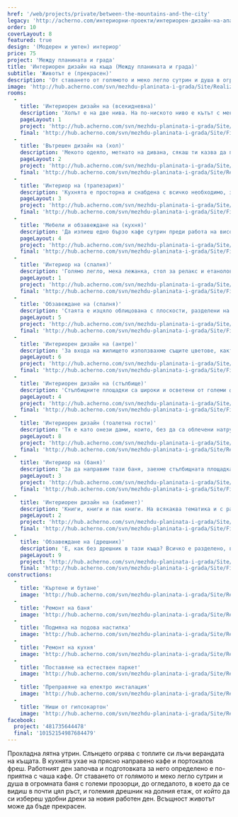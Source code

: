 ```yaml
---
href: '/web/projects/private/between-the-mountains-and-the-city'
legacy: 'http://acherno.com/интериорни-проекти/интериорен-дизайн-на-апартаменти/планината-и-града/интериорен-дизайн.html'
order: 10
coverLayout: 8
featured: true
design: '(Модерен и уютен) интериор'
price: 75
project: 'Между планината и града'
title: 'Интериорен дизайн на къща (Между планината и града)'
subtitle: 'Животът е (прекрасен)'
description: 'От ставането от голямото и меко легло сутрин и душа в огромната баня с големи прозорци, до огледалото, в което да се видиш в почти цял ръст, и големия дрешник на долния етаж, от който да си избереш удобни дрехи за новия работен ден.'
image: 'http://hub.acherno.com/svn/mezhdu-planinata-i-grada/Site/Realizacia/31.jpg'
rooms:
  -
    title: 'Интериорен дизайн на (всекидневна)'
    description: 'Холът е на две нива. На по-ниското ниво е кътът с меката мебел, големият телевизор и камината за студените зимни вечери. Изкуствено създадените обеми обгръщат двустранната ъглова камина и създават още едно ниво с продълговата ниша, която е облицована с релефен камък.'
    pageLayout: 1
    project: 'http://hub.acherno.com/svn/mezhdu-planinata-i-grada/Site/3D/01-h_f.jpg'
    final: 'http://hub.acherno.com/svn/mezhdu-planinata-i-grada/Site/Finalni/01_snimka.jpg'
  -
    title: 'Вътрешен дизайн на (хол)'
    description: 'Мекото одеяло, метнато на дивана, сякаш ти казва да полегнеш с хубава книга в ръка и да забравиш за целия свят около себе си.'
    pageLayout: 2
    project: 'http://hub.acherno.com/svn/mezhdu-planinata-i-grada/Site/3D/04-3d.jpg'
    final: 'http://hub.acherno.com/svn/mezhdu-planinata-i-grada/Site/Realizacia/31.jpg'
  -
    title: 'Интериор на (трапезария)'
    description: 'Кухнята е просторна и снабдена с всичко необходимо, за да си приготвиш вкусна закуска в неделя сутрин или лека вечеря в петък вечер.'
    pageLayout: 3
    project: 'http://hub.acherno.com/svn/mezhdu-planinata-i-grada/Site/3D/08-h_f.jpg'
    final: 'http://hub.acherno.com/svn/mezhdu-planinata-i-grada/Site/Finalni/08-snimka.jpg'
  -
    title: 'Мебели и обзавеждане на (кухня)'
    description: 'Да изпиеш едно бързо кафе сутрин преди работа на високия бар или да поканиш семейството си на празнична вечеря на голямата и удобна маса.'
    pageLayout: 4
    project: 'http://hub.acherno.com/svn/mezhdu-planinata-i-grada/Site/3D/09-h_f.jpg'
    final: 'http://hub.acherno.com/svn/mezhdu-planinata-i-grada/Site/Finalni/09-snimka.jpg'
  -
    title: 'Интериор на (спалня)'
    description: 'Голямо легло, мека лежанка, стол за релакс и етанолова камина. Как да станеш от леглото в неделя сутрин?! Много по-добре е да си вземеш лаптопа и да видиш какви ги върши светът около теб. Към обяд, като огладнееш, може и да решиш да станеш, а може би не?'
    pageLayout: 1
    project: 'http://hub.acherno.com/svn/mezhdu-planinata-i-grada/Site/3D/36-s_f.jpg'
    final: 'http://hub.acherno.com/svn/mezhdu-planinata-i-grada/Site/Finalni/36-snimka.jpg'
  -
    title: 'Обзавеждане на (спалня)'
    description: 'Стаята е изцяло облицована с плоскости, разделени на големи пана, като и вратата е скрита в нея. Дървесният декор се съчетава с лакираните бели плоскости, създаващи приятен и уютен контраст.'
    pageLayout: 5
    project: 'http://hub.acherno.com/svn/mezhdu-planinata-i-grada/Site/3D/34-3d.jpg'
    final: 'http://hub.acherno.com/svn/mezhdu-planinata-i-grada/Site/Finalni/34-snimka.jpg'
  -
    title: 'Интериорен дизайн на (антре)'
    description: 'За входа на жилището използвахме същите цветове, както в целия интериор на къщата. Сивите плочки на пода са в два размера. Шкафът е лек, голямото огледало е в черна лакирана рамка, а лампите разпръскват по уникален начин светлината над него и гарантират уютното посрещане на гостите.'
    pageLayout: 6
    project: 'http://hub.acherno.com/svn/mezhdu-planinata-i-grada/Site/3D/10-a_f.jpg'
    final: 'http://hub.acherno.com/svn/mezhdu-planinata-i-grada/Site/Finalni/10-snimka.jpg'
  -
    title: 'Интериорен дизайн на (стълбище)'
    description: 'Стълбищните площадки са широки и осветени от големи френски прозорци. При къща на три етажа не липсват подобни пространства. Усвоихме ги с отворени етажерки и красиви предмети, донесени от дългите екзотични пътувания, хубави книги и разбира се, сервизни шкафове. Вие може и да не ги забелязвате, но те са там.'
    pageLayout: 4
    project: 'http://hub.acherno.com/svn/mezhdu-planinata-i-grada/Site/3D/30-p_f.jpg'
    final: 'http://hub.acherno.com/svn/mezhdu-planinata-i-grada/Site/Finalni/30-snimka.jpg'
  -
    title: 'Интериорен дизайн (тоалетна гости)'
    description: 'Тя е като онези дами, които, без да са облечени натруфено и да са целите в надписи на известни марки, изглеждат супер стилно и имат онази класа, към която мнозина се стремят, но рядко я достигат. '
    pageLayout: 8
    project: 'http://hub.acherno.com/svn/mezhdu-planinata-i-grada/Site/3D/14-b_f.jpg'
    final: 'http://hub.acherno.com/svn/mezhdu-planinata-i-grada/Site/Realizacia/50.jpg'
  -
    title: 'Интериор на (баня)'
    description: 'За да направим тази баня, заехме стълбищната площадка на етажа с огромния прозорец. Превърнахме я в светло и просторно помещение далеч от разбирането за стандартна баня. Уютно и приятно място с ненатрапчив лукс, предлагащо безспорно удобство. Как да не започнеш деня си с усмивка, оглеждайки се в огромното огледало, обляно от естествена светлина?'
    pageLayout: 3
    project: 'http://hub.acherno.com/svn/mezhdu-planinata-i-grada/Site/3D/38-3d.jpg'
    final: 'http://hub.acherno.com/svn/mezhdu-planinata-i-grada/Site/Finalni/38-snimka.jpg'
  -
    title: 'Интериорен дизайн на (кабинет)'
    description: 'Книги, книги и пак книги. На всякаква тематика и с различна големина, събрали толкова мъдрост и знания в себе си. Детайлът на библиотеката присъства, без да се натрапва. Бюрото контрастира с умерената си визия и стъкления си плот, създавайки приятно пространство, в което да помислиш на спокойствие, да поработиш или просто да си прегледаш пощата.'
    pageLayout: 2
    project: 'http://hub.acherno.com/svn/mezhdu-planinata-i-grada/Site/3D/20-3d.jpg'
    final: 'http://hub.acherno.com/svn/mezhdu-planinata-i-grada/Site/Finalni/20-snimka.jpg'
  -
    title: 'Обзавеждане на (дрешник)'
    description: 'Е, как без дрешник в тази къща? Всичко е разделено, всичко е подредено. Всичко се вижда и може лесно да се ориентираш. Вратовръзките и часовниците са в чекмеджетата под стъклената витрина. Така всяка сутрин си избираш и съчетаваш дрехи, както би го направил в скъп бутик.'
    pageLayout: 9
    project: 'http://hub.acherno.com/svn/mezhdu-planinata-i-grada/Site/3D/26-3d.jpg'
    final: 'http://hub.acherno.com/svn/mezhdu-planinata-i-grada/Site/Finalni/26-snimka.jpg'
constructions:
  - 
    title: 'Къртене и бутане'
    image: 'http://hub.acherno.com/svn/mezhdu-planinata-i-grada/Site/Remonti/IMG_6852.JPG'
  - 
    title: 'Ремонт на баня'
    image: 'http://hub.acherno.com/svn/mezhdu-planinata-i-grada/Site/Remonti/IMG_6434.JPG'
  - 
    title: 'Подмяна на подова настилка'
    image: 'http://hub.acherno.com/svn/mezhdu-planinata-i-grada/Site/Remonti/IMG_6452.JPG'
  - 
    title: 'Ремонт на кухня'
    image: 'http://hub.acherno.com/svn/mezhdu-planinata-i-grada/Site/Remonti/IMG_6443.JPG'
  - 
    title: 'Поставяне на естествен паркет'
    image: 'http://hub.acherno.com/svn/mezhdu-planinata-i-grada/Site/Remonti/IMG_9376.JPG'
  - 
    title: 'Преправяне на електро инсталация'
    image: 'http://hub.acherno.com/svn/mezhdu-planinata-i-grada/Site/Remonti/IMG_7972.JPG'
  - 
    title: 'Ниши от гипсокартон'
    image: 'http://hub.acherno.com/svn/mezhdu-planinata-i-grada/Site/Remonti/IMG_9378.JPG'
facebook:
  project: '481735644478'
  final: '10152154987684479'
---
```

Прохладна лятна утрин. Слънцето огрява с топлите си лъчи верандата на къщата. В кухнята ухае на прясно направено кафе и портокалов фреш. Работният ден започва и подготовката за него определено е по-приятна с чаша кафе. От ставането от голямото и меко легло сутрин и душа в огромната баня с големи прозорци, до огледалото, в което да се видиш в почти цял ръст, и големия дрешник на долния етаж, от който да си избереш удобни дрехи за новия работен ден. Всъщност животът може да бъде прекрасен.
